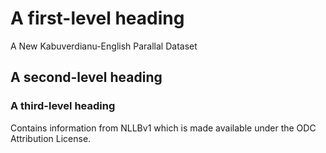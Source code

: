 # A first-level heading
A New Kabuverdianu-English Parallal Dataset
## A second-level heading

### A third-level heading






Contains information from NLLBv1 which is made available
under the ODC Attribution License.
